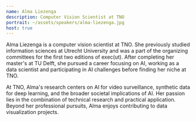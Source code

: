 ```yaml
---
name: Alma Liezenga
description: Computer Vision Scientist at TNO
portrait: ~/assets/speakers/alma-liezenga.jpg
host: true
---
```


Alma Liezenga is a computer vision scientist at TNO. She previously studied information sciences at Utrecht University and was a part of the organizing committees for the first two editions of exec(ut). After completing her master's at TU Delft, she pursued a career focusing on AI, working as a data scientist and participating in AI challenges before finding her niche at TNO.

At TNO, Alma's research centers on AI for video surveillance, synthetic data for deep learning, and the broader societal implications of AI. Her passion lies in the combination of technical research and practical application. Beyond her professional pursuits, Alma enjoys contributing to data visualization projects. 

